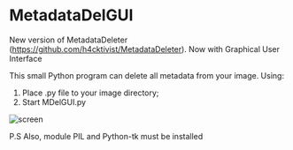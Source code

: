 # MetadataDelGUI
New version of MetadataDeleter (https://github.com/h4cktivist/MetadataDeleter). Now with Graphical User Interface 

This small Python program can delete all metadata from your image.
Using:
1. Place .py file to your image directory;
2. Start MDelGUI.py

![screen](https://user-images.githubusercontent.com/51692800/77842728-9b7f8180-71b7-11ea-9227-cd9bbee11624.png)

P.S Also, module PIL and Python-tk must be installed

